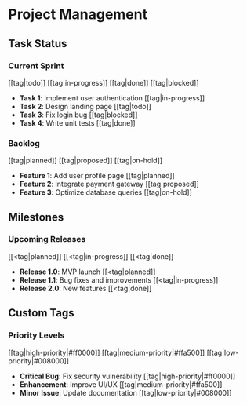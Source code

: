 # Project Management

## Task Status

### Current Sprint

<!-- Status tags with default colors -->
[[tag|todo]] [[tag|in-progress]] [[tag|done]] [[tag|blocked]]

- **Task 1**: Implement user authentication [[tag|in-progress]]
- **Task 2**: Design landing page [[tag|todo]]
- **Task 3**: Fix login bug [[tag|blocked]]
- **Task 4**: Write unit tests [[tag|done]]

### Backlog

<!-- Tags with custom labels and default colors -->
[[tag|planned]] [[tag|proposed]] [[tag|on-hold]]

- **Feature 1**: Add user profile page [[tag|planned]]
- **Feature 2**: Integrate payment gateway [[tag|proposed]]
- **Feature 3**: Optimize database queries [[tag|on-hold]]

## Milestones

### Upcoming Releases

<!-- Arrow-style tags with default colors -->
[[<tag|planned]] [[<tag|in-progress]] [[<tag|done]]

- **Release 1.0**: MVP launch [[<tag|planned]]
- **Release 1.1**: Bug fixes and improvements [[<tag|in-progress]]
- **Release 2.0**: New features [[<tag|done]]

## Custom Tags

### Priority Levels

<!-- Tags with custom background and foreground colors -->
[[tag|high-priority|#ff0000]] [[tag|medium-priority|#ffa500]] [[tag|low-priority|#008000]]

- **Critical Bug**: Fix security vulnerability [[tag|high-priority|#ff0000]]
- **Enhancement**: Improve UI/UX [[tag|medium-priority|#ffa500]]
- **Minor Issue**: Update documentation [[tag|low-priority|#008000]]
